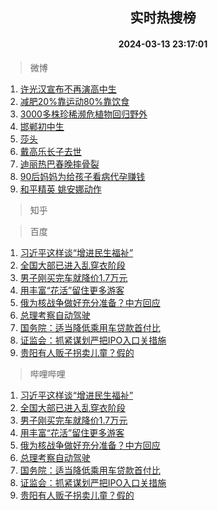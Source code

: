 <div align="center"><h2>实时热搜榜</h2><h4>2024-03-13 23:17:01</h4></div>

> 微博  

1. [许光汉宣布不再演高中生](https://s.weibo.com/weibo?q=%23%E8%AE%B8%E5%85%89%E6%B1%89%E5%AE%A3%E5%B8%83%E4%B8%8D%E5%86%8D%E6%BC%94%E9%AB%98%E4%B8%AD%E7%94%9F%23&t=31&band_rank=1&Refer=top)<br />
2. [减肥20%靠运动80%靠饮食](https://s.weibo.com/weibo?q=%23%E5%87%8F%E8%82%A520%25%E9%9D%A0%E8%BF%90%E5%8A%A880%25%E9%9D%A0%E9%A5%AE%E9%A3%9F%23&t=31&band_rank=2&Refer=top)<br />
3. [3000多株珍稀濒危植物回归野外](https://s.weibo.com/weibo?q=%233000%E5%A4%9A%E6%A0%AA%E7%8F%8D%E7%A8%80%E6%BF%92%E5%8D%B1%E6%A4%8D%E7%89%A9%E5%9B%9E%E5%BD%92%E9%87%8E%E5%A4%96%23&t=31&band_rank=3&Refer=top)<br />
4. [邯郸初中生](https://s.weibo.com/weibo?q=%23%E9%82%AF%E9%83%B8%E5%88%9D%E4%B8%AD%E7%94%9F%23&t=31&band_rank=4&Refer=top)<br />
5. [莎头](https://s.weibo.com/weibo?q=%E8%8E%8E%E5%A4%B4&t=31&band_rank=5&Refer=top)<br />
6. [戴高乐长子去世](https://s.weibo.com/weibo?q=%23%E6%88%B4%E9%AB%98%E4%B9%90%E9%95%BF%E5%AD%90%E5%8E%BB%E4%B8%96%23&t=31&band_rank=6&Refer=top)<br />
7. [迪丽热巴春晚摔骨裂](https://s.weibo.com/weibo?q=%E8%BF%AA%E4%B8%BD%E7%83%AD%E5%B7%B4%E6%98%A5%E6%99%9A%E6%91%94%E9%AA%A8%E8%A3%82&t=31&band_rank=7&Refer=top)<br />
8. [90后妈妈为给孩子看病代孕赚钱](https://s.weibo.com/weibo?q=%2390%E5%90%8E%E5%A6%88%E5%A6%88%E4%B8%BA%E7%BB%99%E5%AD%A9%E5%AD%90%E7%9C%8B%E7%97%85%E4%BB%A3%E5%AD%95%E8%B5%9A%E9%92%B1%23&t=31&band_rank=8&Refer=top)<br />
9. [和平精英 姚安娜动作](https://s.weibo.com/weibo?q=%E5%92%8C%E5%B9%B3%E7%B2%BE%E8%8B%B1%20%E5%A7%9A%E5%AE%89%E5%A8%9C%E5%8A%A8%E4%BD%9C&t=31&band_rank=9&Refer=top)<br />

> 知乎  


> 百度  

1. [习近平这样谈“增进民生福祉”](https://www.baidu.com/s?wd=%E4%B9%A0%E8%BF%91%E5%B9%B3%E8%BF%99%E6%A0%B7%E8%B0%88%E2%80%9C%E5%A2%9E%E8%BF%9B%E6%B0%91%E7%94%9F%E7%A6%8F%E7%A5%89%E2%80%9D&sa=fyb_news&rsv_dl=fyb_news)<br />
2. [全国大部已进入乱穿衣阶段](https://www.baidu.com/s?wd=%E5%85%A8%E5%9B%BD%E5%A4%A7%E9%83%A8%E5%B7%B2%E8%BF%9B%E5%85%A5%E4%B9%B1%E7%A9%BF%E8%A1%A3%E9%98%B6%E6%AE%B5&sa=fyb_news&rsv_dl=fyb_news)<br />
3. [男子刚买完车就降价1.7万元](https://www.baidu.com/s?wd=%E7%94%B7%E5%AD%90%E5%88%9A%E4%B9%B0%E5%AE%8C%E8%BD%A6%E5%B0%B1%E9%99%8D%E4%BB%B71.7%E4%B8%87%E5%85%83&sa=fyb_news&rsv_dl=fyb_news)<br />
4. [用丰富“花活”留住更多游客](https://www.baidu.com/s?wd=%E7%94%A8%E4%B8%B0%E5%AF%8C%E2%80%9C%E8%8A%B1%E6%B4%BB%E2%80%9D%E7%95%99%E4%BD%8F%E6%9B%B4%E5%A4%9A%E6%B8%B8%E5%AE%A2&sa=fyb_news&rsv_dl=fyb_news)<br />
5. [俄为核战争做好充分准备？中方回应](https://www.baidu.com/s?wd=%E4%BF%84%E4%B8%BA%E6%A0%B8%E6%88%98%E4%BA%89%E5%81%9A%E5%A5%BD%E5%85%85%E5%88%86%E5%87%86%E5%A4%87%EF%BC%9F%E4%B8%AD%E6%96%B9%E5%9B%9E%E5%BA%94&sa=fyb_news&rsv_dl=fyb_news)<br />
6. [总理考察自动驾驶](https://www.baidu.com/s?wd=%E6%80%BB%E7%90%86%E8%80%83%E5%AF%9F%E8%87%AA%E5%8A%A8%E9%A9%BE%E9%A9%B6&sa=fyb_news&rsv_dl=fyb_news)<br />
7. [国务院：适当降低乘用车贷款首付比](https://www.baidu.com/s?wd=%E5%9B%BD%E5%8A%A1%E9%99%A2%EF%BC%9A%E9%80%82%E5%BD%93%E9%99%8D%E4%BD%8E%E4%B9%98%E7%94%A8%E8%BD%A6%E8%B4%B7%E6%AC%BE%E9%A6%96%E4%BB%98%E6%AF%94&sa=fyb_news&rsv_dl=fyb_news)<br />
8. [证监会：抓紧谋划严把IPO入口关措施](https://www.baidu.com/s?wd=%E8%AF%81%E7%9B%91%E4%BC%9A%EF%BC%9A%E6%8A%93%E7%B4%A7%E8%B0%8B%E5%88%92%E4%B8%A5%E6%8A%8AIPO%E5%85%A5%E5%8F%A3%E5%85%B3%E6%8E%AA%E6%96%BD&sa=fyb_news&rsv_dl=fyb_news)<br />
9. [贵阳有人贩子拐卖儿童？假的](https://www.baidu.com/s?wd=%E8%B4%B5%E9%98%B3%E6%9C%89%E4%BA%BA%E8%B4%A9%E5%AD%90%E6%8B%90%E5%8D%96%E5%84%BF%E7%AB%A5%EF%BC%9F%E5%81%87%E7%9A%84&sa=fyb_news&rsv_dl=fyb_news)<br />

> 哔哩哔哩  

1. [习近平这样谈“增进民生福祉”](https://www.baidu.com/s?wd=%E4%B9%A0%E8%BF%91%E5%B9%B3%E8%BF%99%E6%A0%B7%E8%B0%88%E2%80%9C%E5%A2%9E%E8%BF%9B%E6%B0%91%E7%94%9F%E7%A6%8F%E7%A5%89%E2%80%9D&sa=fyb_news&rsv_dl=fyb_news)<br />
2. [全国大部已进入乱穿衣阶段](https://www.baidu.com/s?wd=%E5%85%A8%E5%9B%BD%E5%A4%A7%E9%83%A8%E5%B7%B2%E8%BF%9B%E5%85%A5%E4%B9%B1%E7%A9%BF%E8%A1%A3%E9%98%B6%E6%AE%B5&sa=fyb_news&rsv_dl=fyb_news)<br />
3. [男子刚买完车就降价1.7万元](https://www.baidu.com/s?wd=%E7%94%B7%E5%AD%90%E5%88%9A%E4%B9%B0%E5%AE%8C%E8%BD%A6%E5%B0%B1%E9%99%8D%E4%BB%B71.7%E4%B8%87%E5%85%83&sa=fyb_news&rsv_dl=fyb_news)<br />
4. [用丰富“花活”留住更多游客](https://www.baidu.com/s?wd=%E7%94%A8%E4%B8%B0%E5%AF%8C%E2%80%9C%E8%8A%B1%E6%B4%BB%E2%80%9D%E7%95%99%E4%BD%8F%E6%9B%B4%E5%A4%9A%E6%B8%B8%E5%AE%A2&sa=fyb_news&rsv_dl=fyb_news)<br />
5. [俄为核战争做好充分准备？中方回应](https://www.baidu.com/s?wd=%E4%BF%84%E4%B8%BA%E6%A0%B8%E6%88%98%E4%BA%89%E5%81%9A%E5%A5%BD%E5%85%85%E5%88%86%E5%87%86%E5%A4%87%EF%BC%9F%E4%B8%AD%E6%96%B9%E5%9B%9E%E5%BA%94&sa=fyb_news&rsv_dl=fyb_news)<br />
6. [总理考察自动驾驶](https://www.baidu.com/s?wd=%E6%80%BB%E7%90%86%E8%80%83%E5%AF%9F%E8%87%AA%E5%8A%A8%E9%A9%BE%E9%A9%B6&sa=fyb_news&rsv_dl=fyb_news)<br />
7. [国务院：适当降低乘用车贷款首付比](https://www.baidu.com/s?wd=%E5%9B%BD%E5%8A%A1%E9%99%A2%EF%BC%9A%E9%80%82%E5%BD%93%E9%99%8D%E4%BD%8E%E4%B9%98%E7%94%A8%E8%BD%A6%E8%B4%B7%E6%AC%BE%E9%A6%96%E4%BB%98%E6%AF%94&sa=fyb_news&rsv_dl=fyb_news)<br />
8. [证监会：抓紧谋划严把IPO入口关措施](https://www.baidu.com/s?wd=%E8%AF%81%E7%9B%91%E4%BC%9A%EF%BC%9A%E6%8A%93%E7%B4%A7%E8%B0%8B%E5%88%92%E4%B8%A5%E6%8A%8AIPO%E5%85%A5%E5%8F%A3%E5%85%B3%E6%8E%AA%E6%96%BD&sa=fyb_news&rsv_dl=fyb_news)<br />
9. [贵阳有人贩子拐卖儿童？假的](https://www.baidu.com/s?wd=%E8%B4%B5%E9%98%B3%E6%9C%89%E4%BA%BA%E8%B4%A9%E5%AD%90%E6%8B%90%E5%8D%96%E5%84%BF%E7%AB%A5%EF%BC%9F%E5%81%87%E7%9A%84&sa=fyb_news&rsv_dl=fyb_news)<br />

